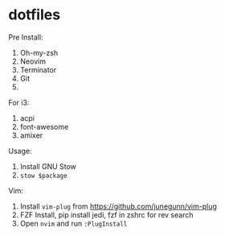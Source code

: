 # dotfiles

Pre Install:

1. Oh-my-zsh
2. Neovim
3. Terminator
4. Git
5. 

For i3:
1. acpi
2. font-awesome
3. amixer

Usage:

1. Install GNU Stow
2. `stow $package`

Vim:

1. Install `vim-plug` from https://github.com/junegunn/vim-plug
2. FZF Install, pip install jedi, fzf in zshrc for rev search
2. Open `nvim` and run `:PlugInstall`
